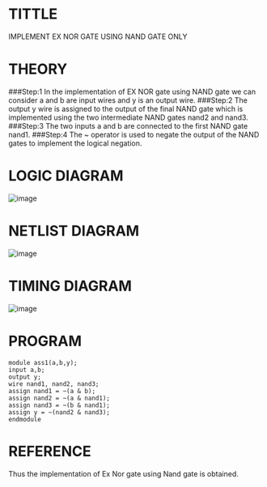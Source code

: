 # TITTLE
IMPLEMENT EX NOR GATE USING NAND GATE ONLY

# THEORY
###Step:1
In the implementation of EX NOR gate using NAND gate we can consider a and b are input wires and y is an output wire.
###Step:2
The output y wire is assigned to the output of the final NAND gate which is implemented using the two intermediate NAND gates nand2 and nand3.
###Step:3
The two inputs a and b are connected to the first NAND gate nand1. 
###Step:4
The ~ operator is used to negate the output of the NAND gates to implement the logical negation.

# LOGIC DIAGRAM

![image](https://github.com/PreethiArunachalam/Simulation-project--Digital-Electronics/assets/120115840/9704ede0-2758-4c2d-8393-6422878b7cb6)

# NETLIST DIAGRAM

![image](https://github.com/PreethiArunachalam/Simulation-project--Digital-Electronics/assets/120115840/f3aff621-c881-47e2-9961-dd63bd825f67)

# TIMING DIAGRAM

![image](https://github.com/PreethiArunachalam/Simulation-project--Digital-Electronics/assets/120115840/3f618f08-f32d-46e6-8b3c-85fb9a9bdf62)

# PROGRAM
```
module ass1(a,b,y);
input a,b;
output y;
wire nand1, nand2, nand3;
assign nand1 = ~(a & b);
assign nand2 = ~(a & nand1);
assign nand3 = ~(b & nand1);
assign y = ~(nand2 & nand3);
endmodule
```
# REFERENCE
Thus the implementation of Ex Nor gate using Nand gate is obtained. 
